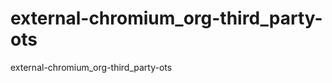 external-chromium_org-third_party-ots
=====================================

external-chromium_org-third_party-ots
